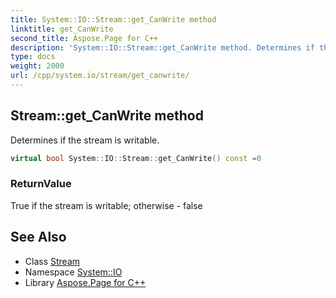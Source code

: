 ```yaml
---
title: System::IO::Stream::get_CanWrite method
linktitle: get_CanWrite
second_title: Aspose.Page for C++
description: 'System::IO::Stream::get_CanWrite method. Determines if the stream is writable in C++.'
type: docs
weight: 2000
url: /cpp/system.io/stream/get_canwrite/
---
```

## Stream::get_CanWrite method


Determines if the stream is writable.

```cpp
virtual bool System::IO::Stream::get_CanWrite() const =0
```


### ReturnValue

True if the stream is writable; otherwise - false

## See Also

* Class [Stream](../)
* Namespace [System::IO](../../)
* Library [Aspose.Page for C++](../../../)
